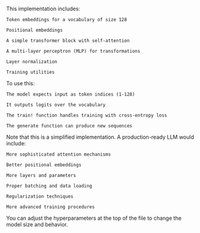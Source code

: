 This implementation includes:

    Token embeddings for a vocabulary of size 128

    Positional embeddings

    A simple transformer block with self-attention

    A multi-layer perceptron (MLP) for transformations

    Layer normalization

    Training utilities

To use this:

    The model expects input as token indices (1-128)

    It outputs logits over the vocabulary

    The train! function handles training with cross-entropy loss

    The generate function can produce new sequences

Note that this is a simplified implementation. A production-ready LLM would include:

    More sophisticated attention mechanisms

    Better positional embeddings

    More layers and parameters

    Proper batching and data loading

    Regularization techniques

    More advanced training procedures

You can adjust the hyperparameters at the top of the file to change the model size and behavior.